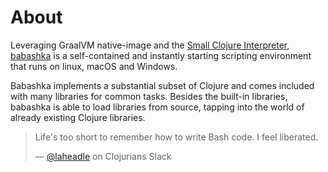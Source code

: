 # About

Leveraging GraalVM native-image and the [Small Clojure Interpreter](https://github.com/borkdude/sci), [babashka](https://babashka.org/) is a self-contained and instantly starting scripting environment that runs on linux, macOS and Windows.

Babashka implements a substantial subset of Clojure and comes included with many libraries for common tasks. Besides the built-in libraries, babashka is able to load libraries from source, tapping into the world of already existing Clojure libraries.

<blockquote class="twitter-tweet" data-lang="en">
    <p lang="en" dir="ltr">Life's too short to remember how to write Bash code. I feel liberated.</p>
    &mdash;
    <a href="https://github.com/laheadle">@laheadle</a> on Clojurians Slack
</blockquote>
